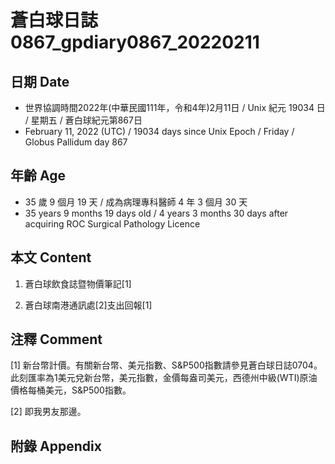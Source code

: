 [_metadata_:encoding]: - "utf-8"
[_metadata_:language]: - "zh-Hant-TW"
[_metadata_:fileformat]: - "markdown"
[_metadata_:MIME_type]: - "text/plain"
[_metadata_:markdown_version]: - "commonmark version 0.30"
[_metadata_:markdown_spec]: - "https://spec.commonmark.org/0.30/"

# 蒼白球日誌0867_gpdiary0867_20220211 #

## 日期 Date ##

* 世界協調時間2022年(中華民國111年，令和4年)2月11日 / Unix 紀元 19034 日 / 星期五 / 蒼白球紀元第867日
* February 11, 2022 (UTC) / 19034 days since Unix Epoch / Friday / Globus Pallidum day 867

## 年齡 Age ##

* 35 歲 9 個月 19 天 / 成為病理專科醫師 4 年 3 個月 30 天
* 35 years 9 months 19 days old / 4 years 3 months 30 days after acquiring ROC Surgical Pathology Licence

## 本文 Content ##

1. 蒼白球飲食誌暨物價筆記[1]

    
2. 蒼白球南港通訊處[2]支出回報[1]

    

## 注釋 Comment ##

[1] 新台幣計價。有關新台幣、美元指數、S&P500指數請參見蒼白球日誌0704。此刻匯率為1美元兌新台幣，美元指數，金價每盎司美元，西德州中級(WTI)原油價格每桶美元，S&P500指數。


[2] 即我男友那邊。



## 附錄 Appendix ##

